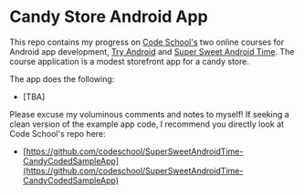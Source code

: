 # Candy Store Android App

This repo contains my progress on [Code School's](https://www.codeschool.com/) two online courses for Android app development, [Try Android](https://www.codeschool.com/courses/try-android) and [Super Sweet Android Time](https://www.codeschool.com/courses/super-sweet-android-time). The course application is a modest storefront app for a candy store.

The app does the following:
 
* [TBA]

Please excuse my voluminous comments and notes to myself! If seeking a clean version of the example app code, I recommend you directly look at Code School's repo here:  

* [https://github.com/codeschool/SuperSweetAndroidTime-CandyCodedSampleApp](https://github.com/codeschool/SuperSweetAndroidTime-CandyCodedSampleApp)